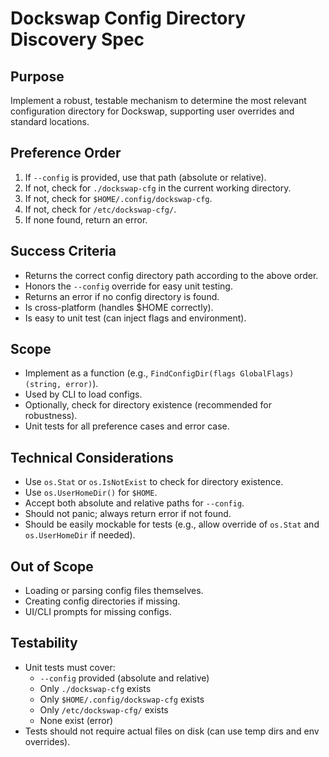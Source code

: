 # Dockswap Config Directory Discovery Spec

## Purpose
Implement a robust, testable mechanism to determine the most relevant configuration directory for Dockswap, supporting user overrides and standard locations.

## Preference Order
1. If `--config` is provided, use that path (absolute or relative).
2. If not, check for `./dockswap-cfg` in the current working directory.
3. If not, check for `$HOME/.config/dockswap-cfg`.
4. If not, check for `/etc/dockswap-cfg/`.
5. If none found, return an error.

## Success Criteria
- Returns the correct config directory path according to the above order.
- Honors the `--config` override for easy unit testing.
- Returns an error if no config directory is found.
- Is cross-platform (handles $HOME correctly).
- Is easy to unit test (can inject flags and environment).

## Scope
- Implement as a function (e.g., `FindConfigDir(flags GlobalFlags) (string, error)`).
- Used by CLI to load configs.
- Optionally, check for directory existence (recommended for robustness).
- Unit tests for all preference cases and error case.

## Technical Considerations
- Use `os.Stat` or `os.IsNotExist` to check for directory existence.
- Use `os.UserHomeDir()` for `$HOME`.
- Accept both absolute and relative paths for `--config`.
- Should not panic; always return error if not found.
- Should be easily mockable for tests (e.g., allow override of `os.Stat` and `os.UserHomeDir` if needed).

## Out of Scope
- Loading or parsing config files themselves.
- Creating config directories if missing.
- UI/CLI prompts for missing configs.

## Testability
- Unit tests must cover:
  - `--config` provided (absolute and relative)
  - Only `./dockswap-cfg` exists
  - Only `$HOME/.config/dockswap-cfg` exists
  - Only `/etc/dockswap-cfg/` exists
  - None exist (error)
- Tests should not require actual files on disk (can use temp dirs and env overrides). 